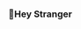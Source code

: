 ### 👋Hey Stranger

<!--
**d3ncity/d3ncity** is a ✨ _special_ ✨ repository because its `README.md` (this file) appears on your GitHub profile.

### ⚡ I'm Denny,
##     a CS UG Student @ CityU HK and a Programmer @ BEA HK

## 😄 Now: Exploring the world of Open Source and various CS fields 

## 💬 HMU for collaboration, a discussion or a coffee!

